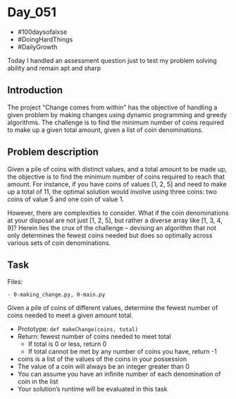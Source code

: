 # Day_051

- #100daysofalxse 
- #DoingHardThings
- #DailyGrowth

Today I handled an assessment question just to test my problem solving ability and remain apt and sharp

## Introduction
The project "Change comes from within" has the objective of handling a given problem by making changes using dynamic programming and greedy algorithms. The challenge is to find the minimum number of coins required to make up a given total amount, given a list of coin denominations.

## Problem description
Given a pile of coins with distinct values, and a total amount to be made up, the objective is to find the minimum number of coins required to reach that amount. For instance, if you have coins of values [1, 2, 5] and need to make up a total of 11, the optimal solution would involve using three coins: two coins of value 5 and one coin of value 1.

However, there are complexities to consider. What if the coin denominations at your disposal are not just [1, 2, 5], but rather a diverse array like [1, 3, 4, 9]? Herein lies the crux of the challenge – devising an algorithm that not only determines the fewest coins needed but does so optimally across various sets of coin denominations.

## Task
Files:

    - 0-making_change.py, 0-main.py

Given a pile of coins of different values, determine the fewest number of coins needed to meet a given amount total.
- Prototype: `def makeChange(coins, total)`
- Return: fewest number of coins needed to meet total
    * If total is 0 or less, return 0
    * If total cannot be met by any number of coins you have, return -1
- coins is a list of the values of the coins in your possession
- The value of a coin will always be an integer greater than 0
- You can assume you have an infinite number of each denomination of coin in the list
- Your solution’s runtime will be evaluated in this task
